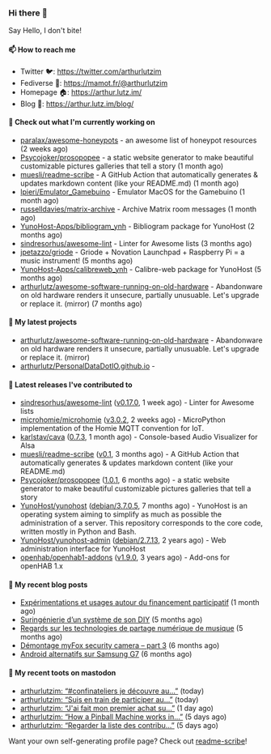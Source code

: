 ### Hi there 👋

Say Hello, I don't bite!

#### 📫 How to reach me

- Twitter 🐦: https://twitter.com/arthurlutzim
- Fediverse 🐘: https://mamot.fr/@arthurlutzim
- Homepage 🏠: https://arthur.lutz.im/
- Blog 📰: https://arthur.lutz.im/blog/

#### 👷 Check out what I'm currently working on

- [paralax/awesome-honeypots](https://github.com/paralax/awesome-honeypots) - an awesome list of honeypot resources (2 weeks ago)
- [Psycojoker/prosopopee](https://github.com/Psycojoker/prosopopee) - a static website generator to make beautiful customizable pictures galleries that tell a story (1 month ago)
- [muesli/readme-scribe](https://github.com/muesli/readme-scribe) - A GitHub Action that automatically generates &amp; updates markdown content (like your README.md) (1 month ago)
- [lpieri/Emulator_Gamebuino](https://github.com/lpieri/Emulator_Gamebuino) - Emulator MacOS for the Gamebuino (1 month ago)
- [russelldavies/matrix-archive](https://github.com/russelldavies/matrix-archive) - Archive Matrix room messages (1 month ago)
- [YunoHost-Apps/bibliogram_ynh](https://github.com/YunoHost-Apps/bibliogram_ynh) - Bibliogram package for YunoHost (2 months ago)
- [sindresorhus/awesome-lint](https://github.com/sindresorhus/awesome-lint) - Linter for Awesome lists (3 months ago)
- [jpetazzo/griode](https://github.com/jpetazzo/griode) - Griode &#43; Novation Launchpad &#43; Raspberry Pi = a music instrument! (5 months ago)
- [YunoHost-Apps/calibreweb_ynh](https://github.com/YunoHost-Apps/calibreweb_ynh) - Calibre-web package for YunoHost (5 months ago)
- [arthurlutz/awesome-software-running-on-old-hardware](https://github.com/arthurlutz/awesome-software-running-on-old-hardware) - Abandonware on old hardware renders it unsecure, partially unusuable. Let&#39;s upgrade or replace it. (mirror) (7 months ago)

#### 🌱 My latest projects

- [arthurlutz/awesome-software-running-on-old-hardware](https://github.com/arthurlutz/awesome-software-running-on-old-hardware) - Abandonware on old hardware renders it unsecure, partially unusuable. Let&#39;s upgrade or replace it. (mirror)
- [arthurlutz/PersonalDataDotIO.github.io](https://github.com/arthurlutz/PersonalDataDotIO.github.io) - 

#### 🔭 Latest releases I've contributed to

- [sindresorhus/awesome-lint](https://github.com/sindresorhus/awesome-lint) ([v0.17.0](https://github.com/sindresorhus/awesome-lint/releases/tag/v0.17.0), 1 week ago) - Linter for Awesome lists
- [microhomie/microhomie](https://github.com/microhomie/microhomie) ([v3.0.2](https://github.com/microhomie/microhomie/releases/tag/v3.0.2), 2 weeks ago) - MicroPython implementation of the Homie MQTT convention for IoT.
- [karlstav/cava](https://github.com/karlstav/cava) ([0.7.3](https://github.com/karlstav/cava/releases/tag/0.7.3), 1 month ago) - Console-based Audio Visualizer for Alsa
- [muesli/readme-scribe](https://github.com/muesli/readme-scribe) ([v0.1](https://github.com/muesli/readme-scribe/releases/tag/v0.1), 3 months ago) - A GitHub Action that automatically generates &amp; updates markdown content (like your README.md)
- [Psycojoker/prosopopee](https://github.com/Psycojoker/prosopopee) ([1.0.1](https://github.com/Psycojoker/prosopopee/releases/tag/1.0.1), 6 months ago) - a static website generator to make beautiful customizable pictures galleries that tell a story
- [YunoHost/yunohost](https://github.com/YunoHost/yunohost) ([debian/3.7.0.5](https://github.com/YunoHost/yunohost/releases/tag/debian%2F3.7.0.5), 7 months ago) - YunoHost is an operating system aiming to simplify as much as possible the administration of a server. This repository corresponds to the core code, written mostly in Python and Bash.
- [YunoHost/yunohost-admin](https://github.com/YunoHost/yunohost-admin) ([debian/2.7.13](https://github.com/YunoHost/yunohost-admin/releases/tag/debian%2F2.7.13), 2 years ago) - Web administration interface for YunoHost
- [openhab/openhab1-addons](https://github.com/openhab/openhab1-addons) ([v1.9.0](https://github.com/openhab/openhab1-addons/releases/tag/v1.9.0), 3 years ago) - Add-ons for openHAB 1.x

#### 📜 My recent blog posts

- [Expérimentations et usages autour du financement participatif](https://arthur.lutz.im/blog/2020/09/21/experimentations-et-usages-autour-du-financement-participatif/) (1 month ago)
- [Suringénierie d’un système de son DIY](https://arthur.lutz.im/blog/2020/06/01/suringenierie-dun-systeme-de-son-diy/) (5 months ago)
- [Regards sur les technologies de partage numérique de musique](https://arthur.lutz.im/blog/2020/05/23/regards-sur-les-technologies-de-partage-numerique-de-musique/) (5 months ago)
- [Démontage myFox security camera – part 3](https://arthur.lutz.im/blog/2020/04/28/demontage-myfox-security-camera-part-3/) (6 months ago)
- [Android alternatifs sur Samsung G7](https://arthur.lutz.im/blog/2020/04/26/android-alternatifs-sur-samsung-g7/) (6 months ago)

#### 🐘 My recent toots on mastodon

- [arthurlutzim: “#confinateliers je découvre au…”](https://mamot.fr/@arthurlutzim/105169608914643492) (today)
- [arthurlutzim: “Suis en train de participer au…”](https://mamot.fr/@arthurlutzim/105169596836570719) (today)
- [arthurlutzim: “J&#39;ai fait mon premier achat su…”](https://mamot.fr/@arthurlutzim/105164642273543461) (1 day ago)
- [arthurlutzim: “How a Pinball Machine works in…”](https://mamot.fr/@arthurlutzim/105140446715806275) (5 days ago)
- [arthurlutzim: “Regarder la liste des contribu…”](https://mamot.fr/@arthurlutzim/105140243235955453) (5 days ago)

Want your own self-generating profile page? Check out [readme-scribe](https://github.com/muesli/readme-scribe)!
